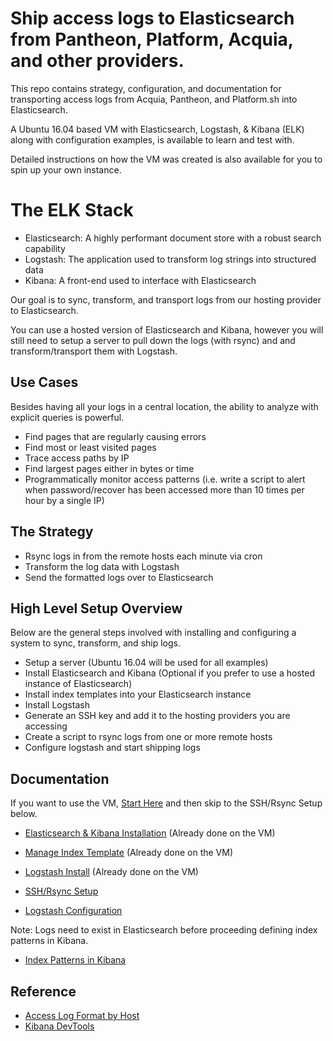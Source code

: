 # Ship access logs to Elasticsearch from Pantheon, Platform, Acquia, and other providers.

This repo contains strategy, configuration, and documentation for transporting
 access logs from Acquia, Pantheon, and Platform.sh into Elasticsearch.
 
A Ubuntu 16.04 based VM with Elasticsearch, Logstash, & Kibana (ELK) along with configuration examples,
 is available to learn and test with.
 
Detailed instructions on how the VM was created is also available for you
to spin up your own instance.

# The ELK Stack

- Elasticsearch: A highly performant document store with a robust search capability
- Logstash: The application used to transform log strings into structured data
- Kibana: A front-end used to interface with Elasticsearch

Our goal is to sync, transform, and transport logs from our hosting provider
to Elasticsearch.

You can use a hosted version of Elasticsearch and Kibana, however you will still need
to setup a server to pull down the logs (with rsync) and and transform/transport them
with Logstash.

## Use Cases

Besides having all your logs in a central location, the ability to analyze with explicit queries is powerful.

- Find pages that are regularly causing errors
- Find most or least visited pages
- Trace access paths by IP
- Find largest pages either in bytes or time
- Programmatically monitor access patterns (i.e. write a script to alert when password/recover has been accessed more than 10 times per hour by a single IP)

## The Strategy

- Rsync logs in from the remote hosts each minute via cron
- Transform the log data with Logstash
- Send the formatted logs over to Elasticsearch

## High Level Setup Overview

Below are the general steps involved with installing and configuring a system to sync, transform, and ship logs.

- Setup a server (Ubuntu 16.04 will be used for all examples)
- Install Elasticsearch and Kibana (Optional if you prefer to use a hosted instance of Elasticsearch)
- Install index templates into your Elasticsearch instance
- Install Logstash
- Generate an SSH key and add it to the hosting providers you are accessing
- Create a script to rsync logs from one or more remote hosts
- Configure logstash and start shipping logs
 
## Documentation

If you want to use the VM, [Start Here](docs/VirtualBoxVM.md) and then skip to the SSH/Rsync Setup below.

- [Elasticsearch & Kibana Installation](docs/InstallElasticsearchKibana.md) (Already done on the VM)
- [Manage Index Template](docs/ManageIndexTemplates.md) (Already done on the VM)
- [Logstash Install](docs/InstallLogstash.md) (Already done on the VM)

- [SSH/Rsync Setup](docs/SetupLogSync.md)
- [Logstash Configuration](docs/ConfigureLogstash.md)

Note: Logs need to exist in Elasticsearch before proceeding defining index patterns in Kibana.

- [Index Patterns in Kibana](docs/ConfigureKibana.md)

## Reference
- [Access Log Format by Host](docs/AccessLogFormatByHost.md)
- [Kibana DevTools](docs/KibanaDevTools.md)
